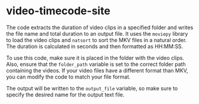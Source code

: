 # video-timecode-site
  The code extracts the duration of video clips in a specified folder and writes the file name and total duration to an output file. It uses the `moviepy` library to load the video clips and `natsort` to sort the MKV files in a natural order. The duration is calculated in seconds and then formatted as HH:MM:SS. 
  

To use this code, make sure it is placed in the folder with the video clips. Also, ensure that the `folder_path` variable is set to the correct folder path containing the videos. If your video files have a different format than MKV, you can modify the code to match your file format. 
  

The output will be written to the `output_file` variable, so make sure to specify the desired name for the output text file.